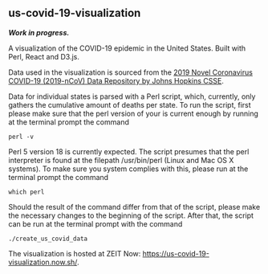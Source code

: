 ## us-covid-19-visualization

***Work in progress.***

A visualization of the COVID-19 epidemic in the United States. Built with Perl, React and D3.js.

Data used in the visualization is sourced from the [2019 Novel Coronavirus COVID-19 (2019-nCoV) Data Repository by Johns Hopkins CSSE](https://github.com/CSSEGISandData/COVID-19).

Data for individual states is parsed with a Perl script, which, currently, only gathers the cumulative amount of deaths per state. To run the script, first please make sure that the perl version of your is current enough by running at the terminal prompt the command

```perl -v```

Perl 5 version 18 is currently expected. The script presumes that the perl interpreter is found at the filepath /usr/bin/perl (Linux and Mac OS X systems). To make sure you system complies with this, please run at the terminal prompt the command 

```which perl```

Should the result of the command differ from that of the script, please make the necessary changes to the beginning of the script. After that, the script can be run at the terminal prompt with the command 

```./create_us_covid_data```

The visualization is hosted at ZEIT Now: <https://us-covid-19-visualization.now.sh/>.
